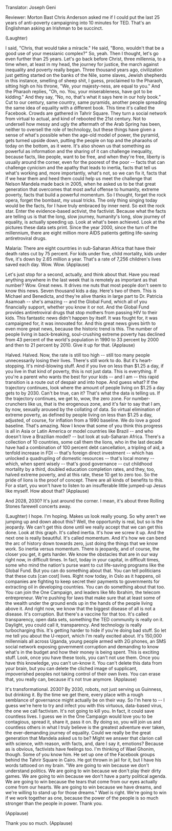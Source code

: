 

Translator: Joseph Geni

Reviewer: Morton Bast
Chris Anderson asked me if I could put the last 25 years
of anti-poverty campaigning into 10 minutes for TED.
That&#39;s an Englishman asking an Irishman to be succinct.

(Laughter)

I said, &quot;Chris, that would take a miracle.&quot;
He said, &quot;Bono, wouldn&#39;t that be a good use of your messianic complex?&quot;
So, yeah.
Then I thought, let&#39;s go even further than 25 years.
Let&#39;s go back before Christ, three millennia,
to a time when, at least in my head, the journey for justice,
the march against inequality and poverty really began.
Three thousand years ago,
civilization just getting started on the banks of the Nile,
some slaves, Jewish shepherds in this instance,
smelling of sheep shit, I guess,
proclaimed to the Pharaoh, sitting high on his throne,
&quot;We, your majesty-ness, are equal to you.&quot;
And the Pharaoh replies, &quot;Oh, no.
You, your miserableness, have got to be kidding.&quot;
And they say, &quot;No, no, that&#39;s what it says here
in our holy book.&quot;
Cut to our century, same country, same pyramids,
another people spreading the same idea
of equality with a different book.
This time it&#39;s called the Facebook.
Crowds are gathered in Tahrir Square.
They turn a social network from virtual to actual,
and kind of rebooted the 21st century.
Not to undersell how messy and ugly
the aftermath of the Arab Spring has been,
neither to oversell the role of technology,
but these things have given a sense of what&#39;s possible
when the age-old model of power, the pyramid,
gets turned upside down, putting the people on top
and the pharaohs of today on the bottom, as it were.
It&#39;s also shown us that something as powerful
as information and the sharing of it can challenge inequality,
because facts, like people,
want to be free, and when they&#39;re free,
liberty is usually around the corner,
even for the poorest of the poor --
facts that can challenge cynicism
and the apathy that leads to inertia,
facts that tell us what&#39;s working and,
more importantly, what&#39;s not, so we can fix it,
facts that if we hear them and heed them could help us
meet the challenge that Nelson Mandela made
back in 2005,
when he asked us to be that great generation
that overcomes that most awful offense to humanity,
extreme poverty,
facts that build a powerful momentum.
So I thought, forget the rock opera,
forget the bombast, my usual tricks.
The only thing singing today would be the facts,
for I have truly embraced by inner nerd.
So exit the rock star.
Enter the evidence-based activist, the factivist.
Because what the facts are telling us
is that the long, slow journey,
humanity&#39;s long, slow journey of equality,
is actually speeding up.
Look at what&#39;s been achieved.
Look at the pictures these data sets print.
Since the year 2000, since the turn of the millennium,
there are eight million more AIDS patients
getting life-saving antiretroviral drugs.

Malaria: There are eight countries in sub-Saharan Africa
that have their death rates cut by 75 percent.
For kids under five, child mortality, kids under five,
it&#39;s down by 2.65 million a year.
That&#39;s a rate of 7,256 children&#39;s lives saved each day.
Wow. Wow. 
(Applause)

Let&#39;s just stop for a second, actually, and think about that.
Have you read anything anywhere in the last week
that is remotely as important as that number? Wow.
Great news. It drives me nuts
that most people don&#39;t seem to know this news.
Seven thousand kids a day. Here&#39;s two of them.
This is Michael and Benedicta,
and they&#39;re alive thanks in large part
to Dr. Patricia Asamoah -- she&#39;s amazing --
and the Global Fund, which all of you financially support,
whether you know it or not.
And the Global Fund provides antiretroviral drugs
that stop mothers from passing HIV to their kids.
This fantastic news didn&#39;t happen by itself.
It was fought for, it was campaigned for,
it was innovated for.
And this great news gives birth to even more great news,
because the historic trend is this.
The number of people living in back-breaking,
soul-crushing extreme poverty has declined
from 43 percent of the world&#39;s population in 1990
to 33 percent by 2000
and then to 21 percent by 2010.
Give it up for that. 
(Applause)

Halved. Halved.
Now, the rate is still too high -- still too many people
unnecessarily losing their lives.
There&#39;s still work to do.
But it&#39;s heart-stopping. It&#39;s mind-blowing stuff.
And if you live on less than $1.25 a day,
if you live in that kind of poverty,
this is not just data.
This is everything.
If you&#39;re a parent who wants the best for your kids -- and I am --
this rapid transition is a route out of despair and into hope.
And guess what? If the trajectory continues,
look where the amount of people living on $1.25 a day
gets to by 2030.
Can&#39;t be true, can it?
That&#39;s what the data is telling us. If the trajectory continues,
we get to, wow, the zero zone.
For number-crunchers like us,
that is the erogenous zone,
and it&#39;s fair to say that I am, by now,
sexually aroused by the collating of data.
So virtual elimination of extreme poverty,
as defined by people living on less than $1.25 a day,
adjusted, of course, for inflation from a 1990 baseline.
We do love a good baseline.
That&#39;s amazing.
Now I know that some of you think this progress
is all in Asia or Latin America or
model countries like Brazil --
and who doesn&#39;t love a Brazilian model? --
but look at sub-Saharan Africa.
There&#39;s a collection of 10 countries, some call them the lions,
who in the last decade have had a combination
of 100 percent debt cancellation,
a tripling of aid, a tenfold increase in FDI --
that&#39;s foreign direct investment --
which has unlocked a quadrupling of domestic resources -- that&#39;s local money --
which, when spent wisely -- that&#39;s good governance --
cut childhood mortality by a third,
doubled education completion rates,
and they, too, halved extreme poverty,
and at this rate, these 10 get to zero too.
So the pride of lions
is the proof of concept.
There are all kinds of benefits to this.
For a start, you won&#39;t have to listen
to an insufferable little jumped-up Jesus like myself.
How about that? 
(Applause)

And 2028, 2030? It&#39;s just around the corner.
I mean, it&#39;s about three Rolling Stones farewell concerts away.

(Laughter)
 I hope. I&#39;m hoping.
Makes us look really young.
So why aren&#39;t we jumping up and down about this?
Well, the opportunity is real, but so is the jeopardy.
We can&#39;t get this done until we really accept
that we can get this done.
Look at this graph.
It&#39;s called inertia. It&#39;s how we screw it up.
And the next one is really beautiful.
It&#39;s called momentum.
And it&#39;s how we can bend the arc of history
down towards zero,
just doing the things that we know work.
So inertia versus momentum.
There is jeopardy, and of course,
the closer you get, it gets harder.
We know the obstacles that are in our way
right now, in difficult times.
In fact, today in your capital, in difficult times,
some who mind the nation&#39;s purse want to cut
life-saving programs like the Global Fund.
But you can do something about that.
You can tell politicians
that these cuts [can cost] lives.
Right now today, in Oslo as it happens,
oil companies are fighting to keep secret
their payments to governments
for extracting oil in developing countries.
You can do something about that too.
You can join the One Campaign,
and leaders like Mo Ibrahim, the telecom entrepreneur.
We&#39;re pushing for laws that make sure that at least some
of the wealth under the ground
ends up in the hands of the people living above it.
And right now, we know
that the biggest disease of all
is not a disease. It&#39;s corruption.
But there&#39;s a vaccine for that too.
It&#39;s called transparency, open data sets,
something the TED community is really on it.
Daylight, you could call it, transparency.
And technology is really turbocharging this.
It&#39;s getting harder to hide if you&#39;re doing bad stuff.
So let me tell you about the U-report,
which I&#39;m really excited about. It&#39;s 150,000 millennials
all across Uganda, young people
armed with 2G phones, an SMS social network
exposing government corruption
and demanding to know what&#39;s in the budget
and how their money is being spent.
This is exciting stuff.
Look, once you have these tools,
you can&#39;t not use them.
Once you have this knowledge, you can&#39;t un-know it.
You can&#39;t delete this data from your brain,
but you can delete the cliched image
of supplicant, impoverished peoples
not taking control of their own lives.
You can erase that, you really can,
because it&#39;s not true anymore. 
(Applause)

It&#39;s transformational.
2030? By 2030, robots,
not just serving us Guinness, but drinking it.
By the time we get there,
every place with a rough semblance of governance
might actually be on their way.
So I&#39;m here to -- I guess we&#39;re here
to try and infect you with this virtuous, data-based virus,
the one we call factivism.
It&#39;s not going to kill you.
In fact, it could save countless lives.
I guess we in the One Campaign would love you
to be contagious, spread it, share it, pass it on.
By doing so, you will join us and countless others
in what I truly believe is the greatest adventure ever taken,
the ever-demanding journey of equality.
Could we really be the great generation
that Mandela asked us to be?
Might we answer that clarion call with science,
with reason, with facts,
and, dare I say it, emotions?
Because as is obvious, factivists have feelings too.
I&#39;m thinking of Wael Ghonim, though.
Some of you know him. He set up one of the Facebook groups
behind the Tahrir Square in Cairo.
He got thrown in jail for it,
but I have his words tattooed on my brain.
&quot;We are going to win because we don&#39;t understand politics.
We are going to win because we don&#39;t play their dirty games.
We are going to win because we don&#39;t have a party political agenda.
We are going to win because the tears
that come from our eyes actually come from our hearts.
We are going to win because we have dreams,
and we&#39;re willing to stand up for those dreams.&quot;
Wael is right.
We&#39;re going to win
if we work together as one,
because the power of the people
is so much stronger than the people in power.
Thank you.

(Applause)

Thank you so much. 
(Applause)

